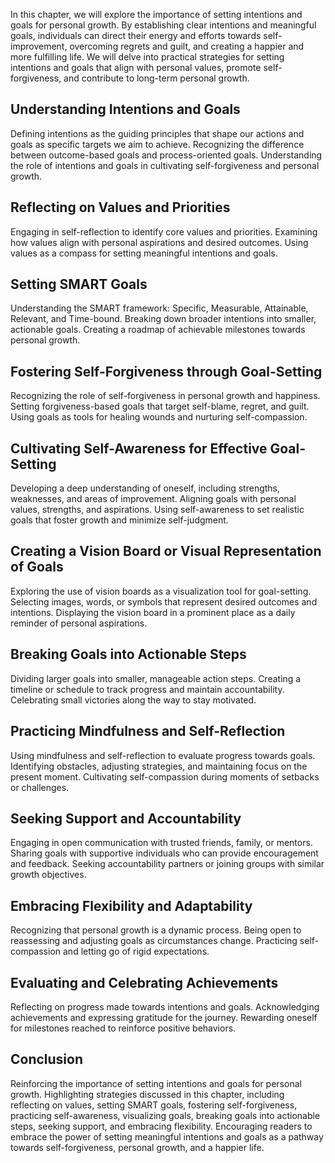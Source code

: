 
In this chapter, we will explore the importance of setting intentions and goals for personal growth. By establishing clear intentions and meaningful goals, individuals can direct their energy and efforts towards self-improvement, overcoming regrets and guilt, and creating a happier and more fulfilling life. We will delve into practical strategies for setting intentions and goals that align with personal values, promote self-forgiveness, and contribute to long-term personal growth.

Understanding Intentions and Goals
----------------------------------

Defining intentions as the guiding principles that shape our actions and goals as specific targets we aim to achieve. Recognizing the difference between outcome-based goals and process-oriented goals. Understanding the role of intentions and goals in cultivating self-forgiveness and personal growth.

Reflecting on Values and Priorities
-----------------------------------

Engaging in self-reflection to identify core values and priorities. Examining how values align with personal aspirations and desired outcomes. Using values as a compass for setting meaningful intentions and goals.

Setting SMART Goals
-------------------

Understanding the SMART framework: Specific, Measurable, Attainable, Relevant, and Time-bound. Breaking down broader intentions into smaller, actionable goals. Creating a roadmap of achievable milestones towards personal growth.

Fostering Self-Forgiveness through Goal-Setting
-----------------------------------------------

Recognizing the role of self-forgiveness in personal growth and happiness. Setting forgiveness-based goals that target self-blame, regret, and guilt. Using goals as tools for healing wounds and nurturing self-compassion.

Cultivating Self-Awareness for Effective Goal-Setting
-----------------------------------------------------

Developing a deep understanding of oneself, including strengths, weaknesses, and areas of improvement. Aligning goals with personal values, strengths, and aspirations. Using self-awareness to set realistic goals that foster growth and minimize self-judgment.

Creating a Vision Board or Visual Representation of Goals
---------------------------------------------------------

Exploring the use of vision boards as a visualization tool for goal-setting. Selecting images, words, or symbols that represent desired outcomes and intentions. Displaying the vision board in a prominent place as a daily reminder of personal aspirations.

Breaking Goals into Actionable Steps
------------------------------------

Dividing larger goals into smaller, manageable action steps. Creating a timeline or schedule to track progress and maintain accountability. Celebrating small victories along the way to stay motivated.

Practicing Mindfulness and Self-Reflection
------------------------------------------

Using mindfulness and self-reflection to evaluate progress towards goals. Identifying obstacles, adjusting strategies, and maintaining focus on the present moment. Cultivating self-compassion during moments of setbacks or challenges.

Seeking Support and Accountability
----------------------------------

Engaging in open communication with trusted friends, family, or mentors. Sharing goals with supportive individuals who can provide encouragement and feedback. Seeking accountability partners or joining groups with similar growth objectives.

Embracing Flexibility and Adaptability
--------------------------------------

Recognizing that personal growth is a dynamic process. Being open to reassessing and adjusting goals as circumstances change. Practicing self-compassion and letting go of rigid expectations.

Evaluating and Celebrating Achievements
---------------------------------------

Reflecting on progress made towards intentions and goals. Acknowledging achievements and expressing gratitude for the journey. Rewarding oneself for milestones reached to reinforce positive behaviors.

Conclusion
----------

Reinforcing the importance of setting intentions and goals for personal growth. Highlighting strategies discussed in this chapter, including reflecting on values, setting SMART goals, fostering self-forgiveness, practicing self-awareness, visualizing goals, breaking goals into actionable steps, seeking support, and embracing flexibility. Encouraging readers to embrace the power of setting meaningful intentions and goals as a pathway towards self-forgiveness, personal growth, and a happier life.

